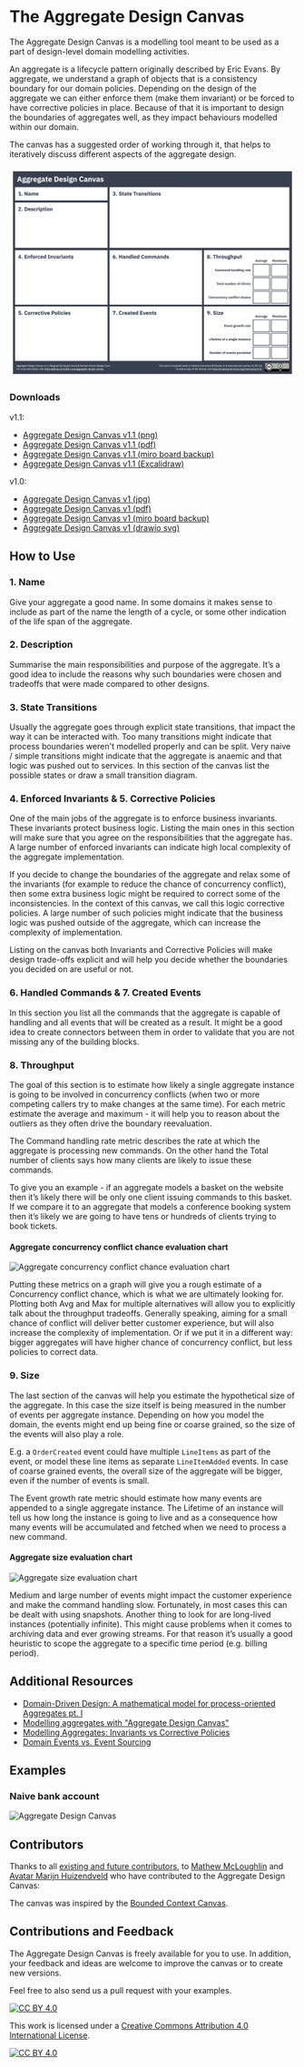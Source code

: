 # The Aggregate Design Canvas

The Aggregate Design Canvas is a modelling tool meant to be used as a part of design-level domain modelling activities. 

An aggregate is a lifecycle pattern originally described by Eric Evans. By aggregate, we understand a graph of objects that is a consistency boundary for our domain policies. Depending on the design of the aggregate we can either enforce them (make them invariant) or be forced to have corrective policies in place. Because of that it is important to design the boundaries of aggregates well, as they impact behaviours modelled within our domain.

The canvas has a suggested order of working through it, that helps to iteratively discuss different aspects of the aggregate design.

![Aggregate Design Canvas](resources/aggregate-design-canvas-v1.1.png "Aggregate Design Canvas")

### Downloads

v1.1:
- [Aggregate Design Canvas v1.1 (png)](resources/aggregate-design-canvas-v1.1.png "Aggregate Design Canvas v1.1 (png)")
- [Aggregate Design Canvas v1.1 (pdf)](resources/aggregate-design-canvas-v1.1.pdf "Aggregate Design Canvas v1.1 (pdf)")
- [Aggregate Design Canvas v1.1 (miro board backup)](resources/aggregate-design-canvas-v1.1.rtb "Aggregate Design Canvas v1.1 (miro board backup)")
- [Aggregate Design Canvas v1.1 (Excalidraw)](resources/aggregate-design-canvas-v1.1.excalidraw "Aggregate Design Canvas v1.1 (Excalidraw)")

v1.0:
- [Aggregate Design Canvas v1 (jpg)](resources/aggregate-design-canvas-v1.jpg "Aggregate Design Canvas v1 (jpg)")
- [Aggregate Design Canvas v1 (pdf)](resources/aggregate-design-canvas-v1.pdf "Aggregate Design Canvas v1 (pdf)")
- [Aggregate Design Canvas v1 (miro board backup)](resources/aggregate-design-canvas-v1.rtb "Aggregate Design Canvas v1 (miro board backup)")
- [Aggregate Design Canvas v1 (drawio svg)](resources/aggregate-design-canvas-v1.drawio.svg "Aggregate Design Canvas v1 (drawio svg)")

## How to Use

### 1. Name
Give your aggregate a good name. In some domains it makes sense to include as part of the name the length of a cycle, or some other indication of the life span of the aggregate.

### 2. Description
Summarise the main responsibilities and purpose of the aggregate. It’s a good idea to include the reasons why such boundaries were chosen and tradeoffs that were made compared to other designs.

### 3. State Transitions

Usually the aggregate goes through explicit state transitions, that impact the way it can be interacted with. Too many transitions might indicate that process boundaries weren't modelled properly and can be split. Very naive / simple transitions might indicate that the aggregate is anaemic and that logic was pushed out to services. In this section of the canvas list the possible states or draw a small transition diagram. 

### 4. Enforced Invariants & 5. Corrective Policies

One of the main jobs of the aggregate is to enforce business invariants. These invariants protect business logic. Listing the main ones in this section will make sure that you agree on the responsibilities that the aggregate has. A large number of enforced invariants can indicate high local complexity of the aggregate implementation.

If you decide to change the boundaries of the aggregate and relax some of the invariants (for example to reduce the chance of concurrency conflict), then some extra business logic might be required to correct some of the inconsistencies. In the context of this canvas, we call this logic corrective policies. A large number of such policies might indicate that the business logic was pushed outside of the aggregate, which can increase the complexity of implementation.

Listing on the canvas both Invariants and Corrective Policies will make design trade-offs explicit and will help you decide whether the boundaries you decided on are useful or not.

### 6. Handled Commands & 7. Created Events

In this section you list all the commands that the aggregate is capable of handling and all events that will be created as a result. It might be a good idea to create connectors between them in order to validate that you are not missing any of the building blocks.

### 8. Throughput

The goal of this section is to estimate how likely a single aggregate instance is going to be involved in concurrency conflicts (when two or more competing callers try to make changes at the same time). For each metric estimate the average and maximum - it will help you to reason about the outliers as they often drive the boundary reevaluation.

The Command handling rate metric describes the rate at which the aggregate is processing new commands. On the other hand the Total number of clients says how many clients are likely to issue these commands.

To give you an example - if an aggregate models a basket on the website then it’s likely there will be only one client issuing commands to this basket. If we compare it to an aggregate that models a conference booking system then it’s likely we are going to have tens or hundreds of clients trying to book tickets.

#### Aggregate concurrency conflict chance evaluation chart
![Aggregate concurrency conflict chance evaluation chart](resources/aggregate-concurency-conflict-chance-evaluation-chart.png "Aggregate concurrency conflict chance evaluation chart")

Putting these metrics on a graph will give you a rough estimate of a Concurrency conflict chance, which is what we are ultimately looking for. Plotting both Avg and Max for multiple alternatives will allow you to explicitly talk about the throughput tradeoffs. Generally speaking, aiming for a small chance of conflict will deliver better customer experience, but will also increase the complexity of implementation. Or if we put it in a different way: bigger aggregates will have higher chance of concurrency conflict, but less policies to correct data.

### 9. Size

The last section of the canvas will help you estimate the hypothetical size of the aggregate. In this case the size itself is being measured in the number of events per aggregate instance. Depending on how you model the domain, the events might end up being fine or coarse grained, so the size of the events will also play a role. 

E.g. a `OrderCreated` event could have multiple `LineItems` as part of the event, or model these line items as separate `LineItemAdded` events. In case of coarse grained events, the overall size of the aggregate will be bigger, even if the number of events is small.

The Event growth rate metric should estimate how many events are appended to a single aggregate instance. The Lifetime of an instance will tell us how long the instance is going to live and as a consequence how many events will be accumulated and fetched when we need to process a new command.

#### Aggregate size evaluation chart
![Aggregate size evaluation chart](resources/aggregate-size-evaluation-chart.png "Aggregate size evaluation chart")

Medium and large number of events might impact the customer experience and make the command handling slow. Fortunately, in most cases this can be dealt with using snapshots. Another thing to look for are long-lived instances (potentially infinite). This might cause problems when it comes to archiving data and ever growing streams. For that reason it’s usually a good heuristic to scope the aggregate to a specific time period (e.g. billing period).

## Additional Resources

- [Domain-Driven Design: A mathematical model for process-oriented Aggregates pt. I](https://medium.com/@tPl0ch/domain-driven-design-a-mathematical-model-for-process-oriented-aggregates-pt-i-6aecc8957865)
- [Modelling aggregates with "Aggregate Design Canvas"](https://domaincentric.net/blog/modelling-aggregates-with-aggregate-design-canvas)
- [Modelling Aggregates: Invariants vs Corrective Policies](https://domaincentric.net/blog/modelling-business-rules-invariants-vs-corrective-policies)
- [Domain Events vs. Event Sourcing](https://www.innoq.com/en/blog/domain-events-versus-event-sourcing)

## Examples

### Naive bank account

![Aggregate Design Canvas](examples/naive-bank-account.jpg "Aggregate Design Canvas - Naive bank account")

## Contributors

Thanks to all [existing and future contributors](https://github.com/ddd-crew/aggregate-design-canvas/graphs/contributors), to [Mathew McLoughlin](https://github.com/mat-mcloughlin) and [ Avatar
Marijn Huizendveld](https://github.com/marijn) who have contributed to the Aggregate Design Canvas:

The canvas was inspired by the [Bounded Context Canvas](https://github.com/ddd-crew/bounded-context-canvas).

## Contributions and Feedback

The Aggregate Design Canvas is freely available for you to use. In addition, your feedback and ideas are welcome to improve the canvas or to create new versions. 

Feel free to also send us a pull request with your examples.

[![CC BY 4.0][cc-by-shield]][cc-by]

This work is licensed under a [Creative Commons Attribution 4.0 International
License][cc-by].

[![CC BY 4.0][cc-by-image]][cc-by]

[cc-by]: http://creativecommons.org/licenses/by/4.0/
[cc-by-image]: https://i.creativecommons.org/l/by/4.0/88x31.png
[cc-by-shield]: https://img.shields.io/badge/License-CC%20BY%204.0-lightgrey.svg
